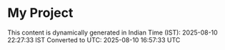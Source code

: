 # My Project

This content is dynamically generated in Indian Time (IST): 2025-08-10 22:27:33 IST
Converted to UTC: 2025-08-10 16:57:33 UTC
